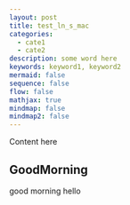 ```yaml
---
layout: post
title: test_ln_s_mac
categories:
  - cate1
  - cate2
description: some word here
keywords: keyword1, keyword2
mermaid: false
sequence: false
flow: false
mathjax: true
mindmap: false
mindmap2: false
---
```


Content here

## GoodMorning

good morning hello
